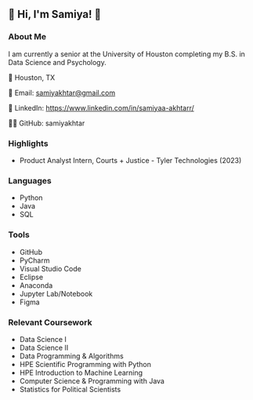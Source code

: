 ## 🌷 Hi, I'm Samiya! 🌷

### About Me
I am currently a senior at the University of Houston completing my B.S. in Data Science and Psychology.

📍 Houston, TX

📧 Email: samiyakhtar@gmail.com

🔗 LinkedIn: https://www.linkedin.com/in/samiyaa-akhtarr/

👨‍💻 GitHub: samiyakhtar

### Highlights
* Product Analyst Intern, Courts + Justice - Tyler Technologies (2023)

### Languages
  * Python
  * Java
  * SQL
    
### Tools
  * GitHub
  * PyCharm
  * Visual Studio Code
  * Eclipse
  * Anaconda
  * Jupyter Lab/Notebook
  * Figma

### Relevant Coursework
  * Data Science I
  * Data Science II
  * Data Programming & Algorithms
  * HPE Scientific Programming with Python
  * HPE Introduction to Machine Learning
  * Computer Science & Programming with Java
  * Statistics for Political Scientists
